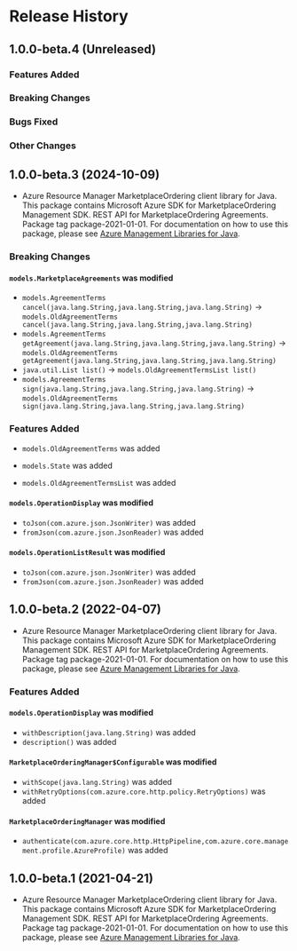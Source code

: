 # Release History

## 1.0.0-beta.4 (Unreleased)

### Features Added

### Breaking Changes

### Bugs Fixed

### Other Changes

## 1.0.0-beta.3 (2024-10-09)

- Azure Resource Manager MarketplaceOrdering client library for Java. This package contains Microsoft Azure SDK for MarketplaceOrdering Management SDK. REST API for MarketplaceOrdering Agreements. Package tag package-2021-01-01. For documentation on how to use this package, please see [Azure Management Libraries for Java](https://aka.ms/azsdk/java/mgmt).

### Breaking Changes

#### `models.MarketplaceAgreements` was modified

* `models.AgreementTerms cancel(java.lang.String,java.lang.String,java.lang.String)` -> `models.OldAgreementTerms cancel(java.lang.String,java.lang.String,java.lang.String)`
* `models.AgreementTerms getAgreement(java.lang.String,java.lang.String,java.lang.String)` -> `models.OldAgreementTerms getAgreement(java.lang.String,java.lang.String,java.lang.String)`
* `java.util.List list()` -> `models.OldAgreementTermsList list()`
* `models.AgreementTerms sign(java.lang.String,java.lang.String,java.lang.String)` -> `models.OldAgreementTerms sign(java.lang.String,java.lang.String,java.lang.String)`

### Features Added

* `models.OldAgreementTerms` was added

* `models.State` was added

* `models.OldAgreementTermsList` was added

#### `models.OperationDisplay` was modified

* `toJson(com.azure.json.JsonWriter)` was added
* `fromJson(com.azure.json.JsonReader)` was added

#### `models.OperationListResult` was modified

* `toJson(com.azure.json.JsonWriter)` was added
* `fromJson(com.azure.json.JsonReader)` was added

## 1.0.0-beta.2 (2022-04-07)

- Azure Resource Manager MarketplaceOrdering client library for Java. This package contains Microsoft Azure SDK for MarketplaceOrdering Management SDK. REST API for MarketplaceOrdering Agreements. Package tag package-2021-01-01. For documentation on how to use this package, please see [Azure Management Libraries for Java](https://aka.ms/azsdk/java/mgmt).

### Features Added

#### `models.OperationDisplay` was modified

* `withDescription(java.lang.String)` was added
* `description()` was added

#### `MarketplaceOrderingManager$Configurable` was modified

* `withScope(java.lang.String)` was added
* `withRetryOptions(com.azure.core.http.policy.RetryOptions)` was added

#### `MarketplaceOrderingManager` was modified

* `authenticate(com.azure.core.http.HttpPipeline,com.azure.core.management.profile.AzureProfile)` was added

## 1.0.0-beta.1 (2021-04-21)

- Azure Resource Manager MarketplaceOrdering client library for Java. This package contains Microsoft Azure SDK for MarketplaceOrdering Management SDK. REST API for MarketplaceOrdering Agreements. Package tag package-2021-01-01. For documentation on how to use this package, please see [Azure Management Libraries for Java](https://aka.ms/azsdk/java/mgmt).
